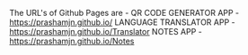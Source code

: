 The URL's of Github Pages are -
QR CODE GENERATOR APP - https://prashamjn.github.io/
LANGUAGE TRANSLATOR APP - https://prashamjn.github.io/Translator
NOTES APP - https://prashamjn.github.io/Notes
